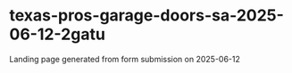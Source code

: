 # texas-pros-garage-doors-sa-2025-06-12-2gatu
Landing page generated from form submission on 2025-06-12
